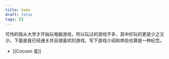 ```yaml
---
title: Game
draft: false
tags: []
---
```

可怜的我从大学才开始玩电脑游戏，所以玩过的游戏不多，其中好玩的更是少之又少。下面是我已经通关并且很喜欢的游戏，写下游戏介绍和体验也算是一种纪念。
- [[Cocoon 茧]]